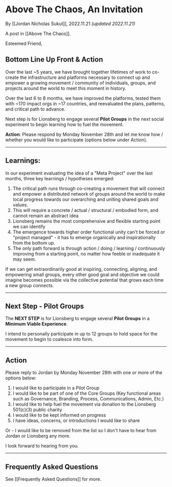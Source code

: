 # Above The Chaos, An Invitation

By [[Jordan Nicholas Sukut]], 2022.11.21 _(updated 2022.11.21)_

A post in [[Above The Chaos]]. 

Esteemed Friend,  

## Bottom Line Up Front & Action

Over the last ~5 years, we have brought together lifetimes of work to co-create the infrastructure and platforms necessary to connect up and empower a growing movement / community of individuals, groups, and projects around the world to meet this moment in history. 

Over the last 6 to 8 months, we have improved the platforms, tested them with ~170 impact orgs in ~17 countries, and reevaluated the plans, patterns, and critical path to advance. 

Next step is for Lionsberg to engage several **Pilot Groups** in the next social experiment to begin learning how to fuel the movement. 

**Action**: Please respond by Monday November 28th and let me know how / whether you would like to participate (options below under Action). 
____
## Learnings: 

In our experiment evaluating the idea of a "Meta Project" over the last months, three key learnings / hypotheses emerged: 
 
1. The critical path runs through co-creating a movement that will connect and empower a distributed network of groups around the world to make local progress towards our overarching and uniting shared goals and values. 
2. This will require a concrete / actual / structural / embodied form, and cannot remain an abstract idea  
3. Lionsberg remains the most comprehensive and flexible starting point we can identify 
4. The emergence towards higher order functional unity can't be forced or "project managed" - it has to emerge organically and inspirationally from the bottom up. 
5. The only path forward is through action / doing / learning / continuously improving from a starting point, no matter how feeble or inadequate it may seem.  

If we can get extraordinarily good at inspiring, connecting, aligning, and empowering small groups, every other good goal and objective we could imagine becomes possible via the collective potential that grows each time a new group connects. 
____
## Next Step - Pilot Groups

The **NEXT STEP** is for Lionsberg to engage several **Pilot Groups** in a **Minimum Viable Experience**. 

I intend to personally participate in up to 12 groups to hold space for the movement to begin to coalesce into form. 
___
## Action

Please reply to Jordan by Monday November 28th with one or more of the options below: 

1. I would like to participate in a Pilot Group 
2. I would like to be part of one of the Core Groups (Key functional areas such as Governance, Branding, Process, Communications, Admin, Etc.)
3. I would like to help fuel the movement via donation to the Lionsberg 501(c)(3) public charity  
4. I would like to be kept informed on progress 
5. I have ideas, concerns, or introductions I would like to share  

Or - I would like to be removed from the list so I don't have to hear from Jordan or Lionsberg any more. 

I look forward to hearing from you. 

____
## Frequently Asked Questions

See [[Frequently Asked Questions]] for more. 


